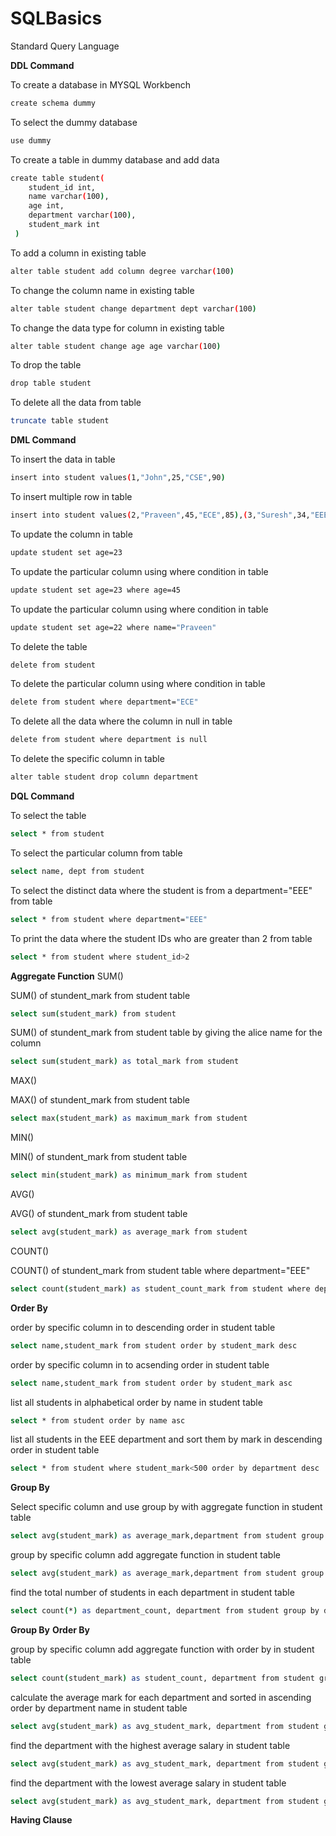 # SQLBasics
Standard Query Language

**DDL Command**

To create a database in MYSQL Workbench
```bash
create schema dummy
```
To select the dummy database
```bash
use dummy
```

To create a table in dummy database and add data 
```bash
create table student(
    student_id int,
    name varchar(100),
    age int,
    department varchar(100),
    student_mark int
 )   
```

To add a column in existing table
```bash
alter table student add column degree varchar(100)
```

To change the column name in existing table
```bash
alter table student change department dept varchar(100)
```

To change the data type for column in existing table
```bash
alter table student change age age varchar(100)
```

To drop the table
```bash
drop table student
```

To delete all the data from table
```bash
truncate table student
```

**DML Command**

To insert the data in table
```bash
insert into student values(1,"John",25,"CSE",90)
```

To insert multiple row in table
```bash
insert into student values(2,"Praveen",45,"ECE",85),(3,"Suresh",34,"EEE",88);
```

To update the column in table
```bash
update student set age=23
```

To update the particular column using where condition in table
```bash
update student set age=23 where age=45
```

To update the particular column using where condition in table
```bash
update student set age=22 where name="Praveen"
```

To delete the table
```bash
delete from student
```

To delete the particular column using where condition in table
```bash
delete from student where department="ECE"
```

To delete all the data where the column in null in table
```bash
delete from student where department is null
```

To delete the specific column in table
```bash
alter table student drop column department
```

**DQL Command**

To select the table
```bash
select * from student
```

To select the particular column from table
```bash
select name, dept from student
```

To select the distinct data where the student is from  a department="EEE" from table
```bash
select * from student where department="EEE"
```

To print the data where the student IDs who are greater than 2 from table
```bash
select * from student where student_id>2
```

**Aggregate Function**
SUM()

SUM() of stundent_mark from student table
```bash
select sum(student_mark) from student 
```

SUM() of stundent_mark from student table by giving the alice name for the column
```bash
select sum(student_mark) as total_mark from student 
```

MAX()

MAX() of stundent_mark from student table
```bash
select max(student_mark) as maximum_mark from student 
```

MIN()

MIN() of stundent_mark from student table
```bash
select min(student_mark) as minimum_mark from student 
```

AVG()

AVG() of stundent_mark from student table
```bash
select avg(student_mark) as average_mark from student 
```

COUNT()

COUNT() of stundent_mark from student table where department="EEE"
```bash
select count(student_mark) as student_count_mark from student where department="EEE"
```

**Order By**

order by specific column in to descending order in student table 
```bash
select name,student_mark from student order by student_mark desc
```

order by specific column in to acsending order in student table 
```bash
select name,student_mark from student order by student_mark asc
```

list all students in alphabetical order by name in student table 
```bash
select * from student order by name asc
```

list all students in the EEE department and sort them by mark in descending order in student table 
```bash
select * from student where student_mark<500 order by department desc
```

**Group By**

Select specific column and use group by with aggregate function in student table 
```bash
select avg(student_mark) as average_mark,department from student group by department="EEE"
```

group by specific column add aggregate function in student table 
```bash
select avg(student_mark) as average_mark,department from student group by department
```

find the total number of students in each department in student table 
```bash
select count(*) as department_count, department from student group by department_count
```

**Group By** **Order By**

group by specific column add aggregate function with order by in student table 
```bash
select count(student_mark) as student_count, department from student group by department order by student_count desc
```

calculate the average mark for each department and sorted in ascending order by department name in student table 
```bash
select avg(student_mark) as avg_student_mark, department from student group by department order by department asc
```

find the department with the highest average salary in student table 
```bash
select avg(student_mark) as avg_student_mark, department from student group by department order by avg_student_mark desc limit 1
```

find the department with the lowest average salary in student table 
```bash
select avg(student_mark) as avg_student_mark, department from student group by department order by avg_student_mark asc limit 1
```

**Having Clause**

